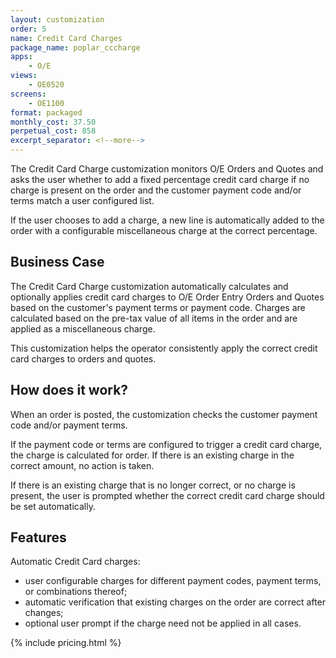 ```yaml
---
layout: customization
order: 5
name: Credit Card Charges
package_name: poplar_cccharge
apps: 
    - O/E
views:
    - OE0520
screens:
    - OE1100
format: packaged
monthly_cost: 37.50
perpetual_cost: 858
excerpt_separator: <!--more-->
---
```


The Credit Card Charge customization monitors O/E Orders and Quotes and asks
the user whether to add a fixed percentage credit card charge if no charge is
present on the order and the customer
payment code and/or terms match a user configured list.  

If the user chooses to add a charge, a new line is automatically added to the
order with a configurable miscellaneous charge at the correct percentage.
<!--more-->

## Business Case

The Credit Card Charge customization automatically calculates and optionally
applies credit card charges to O/E Order Entry Orders and Quotes based on the
customer's payment terms or payment code.  Charges are calculated based on the
pre-tax value of all items in the order and are applied as a miscellaneous
charge.

This customization helps the operator consistently apply the correct credit
card charges to orders and quotes.  

## How does it work?

When an order is posted, the customization checks the customer payment code
and/or payment terms.  

If the payment code or terms are configured to trigger a credit card charge,
the charge is calculated for order.  If there is an existing charge in the
correct amount, no action is taken.  

If there is an existing charge that is no longer correct, or no charge is
present, the user is prompted whether the correct credit card charge should be
set automatically.

## Features

Automatic Credit Card charges:

- user configurable charges for different payment codes, payment terms, or
  combinations thereof;
- automatic verification that existing charges on the order are correct after
  changes;
- optional user prompt if the charge need not be applied in all cases.

{% include pricing.html %}
